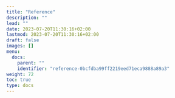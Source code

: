 ```yaml
---
title: "Reference"
description: ""
lead: ""
date: 2023-07-20T11:30:16+02:00
lastmod: 2023-07-20T11:30:16+02:00
draft: false
images: []
menu:
  docs:
    parent: ""
    identifier: "reference-0bcfdba99ff2219eed71eca9888a89a3"
weight: 72
toc: true
type: docs
---
```

